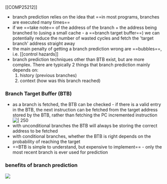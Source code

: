 [[COMP25212]]

- branch prediction relies on the idea that ==in most programs, branches are executed many times==
- if we ==take note== of the address of the branch + the address being branched to (using a small cache - a ==branch target buffer==) we can potentially reduce the number of wasted cycles and fetch the 'target branch' address straight away
- the main penalty of getting a branch prediction wrong are ==bubbles==, i.e. [[control hazards]]
- branch prediction techniques other than BTB exist, but are more complex. There are typically 2 things that branch prediction mainly depends on:
	1. history (previous branches)
	2. context (how was this branch reached)

### Branch Target Buffer (BTB)
- as a branch is fetched, the BTB can be checked - if there is a valid entry in the BTB, the next instruction can be fetched from the target address stored by the BTB, rather than fetching the PC incremented instruction
![ | 250](https://i.imgur.com/xhO9W4a.png)
- with unconditional branches the BTB will always be storing the correct address to be fetched
- with conditional branches, whether the BTB is right depends on the probability of reaching the target
- ==BTB is simple to understand, but expensive to implement== - only the most recent branch is ever used for prediction

### benefits of branch prediction
![](https://i.imgur.com/J8KK74t.png)
